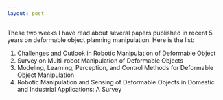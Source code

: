 ```yaml
---
layout: post
---
```


These two weeks I have read about several papers published in recent 5 years on deformable object planning manipulation. Here is the list:

1. Challenges and Outlook in Robotic Manipulation of Deformable Object
2. Survey on Multi-robot Manipulation of Deformable Objects
3. Modeling, Learning, Perception, and Control Methods for Deformable Object Manipulation
4. Robotic Manipulation and Sensing of Deformable Objects in Domestic and Industrial Applications: A Survey





